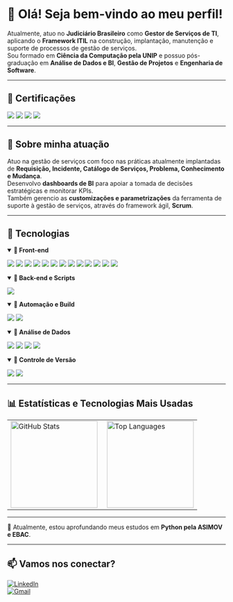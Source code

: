 # 👋 Olá! Seja bem-vindo ao meu perfil!

Atualmente, atuo no **Judiciário Brasileiro** como **Gestor de Serviços de TI**, aplicando o **Framework ITIL** na construção, implantação, manutenção e suporte de processos de gestão de serviços.  
Sou formado em **Ciência da Computação pela UNIP** e possuo pós-graduação em **Análise de Dados e BI**, **Gestão de Projetos** e **Engenharia de Software**.

---

## 📌 Certificações

<p>
  <img src="https://img.shields.io/badge/ITIL%20V3-Foundation-blue" />
  <img src="https://img.shields.io/badge/ITIL%20V3-OSA-blue" />
  <img src="https://img.shields.io/badge/CTFL-Certified%20Tester-orange" />
  <img src="https://img.shields.io/badge/Scrum-Master-green" />
</p>

---

## 💼 Sobre minha atuação

Atuo na gestão de serviços com foco nas práticas atualmente implantadas de **Requisição, Incidente, Catálogo de Serviços, Problema, Conhecimento e Mudança**.  
Desenvolvo **dashboards de BI** para apoiar a tomada de decisões estratégicas e monitorar KPIs.  
Também gerencio as **customizações e parametrizações** da ferramenta de suporte à gestão de serviços, através do framework ágil, **Scrum**.

---

## 🚀 Tecnologias

<details open>
<summary><strong>🔹 Front-end</strong></summary>

<p>
  <img src="https://img.shields.io/badge/React-%2361DAFB.svg?style=flat&logo=react&logoColor=black" />
  <img src="https://img.shields.io/badge/HTML-orange?style=flat&logo=html5&logoColor=white" />
  <img src="https://img.shields.io/badge/CSS3-%231572B6.svg?style=flat&logo=css3&logoColor=white" />
  <img src="https://img.shields.io/badge/JavaScript-%23F7DF1E.svg?style=flat&logo=javascript&logoColor=black" />
  <img src="https://img.shields.io/badge/ES6+-yellow?style=flat&logo=javascript&logoColor=black" />
  <img src="https://img.shields.io/badge/Babel-yellow?style=flat&logo=babel&logoColor=black" />
  <img src="https://img.shields.io/badge/TypeScript-%23007ACC.svg?style=flat&logo=typescript&logoColor=white" />
  <img src="https://img.shields.io/badge/Vue.js-%234FC08D.svg?style=flat&logo=vuedotjs&logoColor=white" />
  <img src="https://img.shields.io/badge/jQuery-%230769AD.svg?style=flat&logo=jquery&logoColor=white" />
  <img src="https://img.shields.io/badge/Bootstrap-%23563D7C.svg?style=flat&logo=bootstrap&logoColor=white" />
  <img src="https://img.shields.io/badge/Ajax-%23007396.svg?style=flat&logo=ajax&logoColor=white" />
  <img src="https://img.shields.io/badge/SASS-%23CC6699.svg?style=flat&logo=sass&logoColor=white" />
  <img src="https://img.shields.io/badge/LESS-%231D365D.svg?style=flat&logo=less&logoColor=white" />
</p>
</details>

<details open>
<summary><strong>🔹 Back-end e Scripts</strong></summary>

<p>
  <img src="https://img.shields.io/badge/Python-%233776AB.svg?style=flat&logo=python&logoColor=white" />
</p>
</details>

<details open>
<summary><strong>🔹 Automação e Build</strong></summary>

<p>
  <img src="https://img.shields.io/badge/Gulp-%23CF4647.svg?style=flat&logo=gulp&logoColor=white" />
  <img src="https://img.shields.io/badge/Grunt-%23FAA918.svg?style=flat&logo=grunt&logoColor=black" />
</p>
</details>

<details open>
<summary><strong>🔹 Análise de Dados</strong></summary>

<p>
  <img src="https://img.shields.io/badge/Oracle%20Analytics-%23F80000.svg?style=flat&logo=oracle&logoColor=white" />
  <img src="https://img.shields.io/badge/Google%20Data%20Studio-%234285F4.svg?style=flat&logo=googleanalytics&logoColor=white" />
  <img src="https://img.shields.io/badge/Power%20BI-%23F2C811.svg?style=flat&logo=powerbi&logoColor=black" />
  <img src="https://img.shields.io/badge/Tableau-%23E97627.svg?style=flat&logo=tableau&logoColor=white" />
</p>
</details>

<details open>
<summary><strong>🔹 Controle de Versão</strong></summary>

<p>
  <img src="https://img.shields.io/badge/Git-%23F05033.svg?style=flat&logo=git&logoColor=white" />
  <img src="https://img.shields.io/badge/GitHub-%23121011.svg?style=flat&logo=github&logoColor=white" />
</p>
</details>

---

## 📊 Estatísticas e Tecnologias Mais Usadas

<table>
  <tr>
    <td>
      <img 
        align="left" 
        alt="GitHub Stats" 
        height="200" 
        src="https://github-readme-stats.vercel.app/api?username=diegofelipesoares&show_icons=true&theme=tokyonight&include_all_commits=true&locale=pt-br" 
      />
    </td>
    <td>
      <img 
        align="right" 
        alt="Top Languages" 
        height="200" 
        src="https://github-readme-stats.vercel.app/api/top-langs/?username=diegofelipesoares&layout=compact&theme=tokyonight&custom_title=Tecnologias" 
      />
    </td>
  </tr>
</table>

---

📘 Atualmente, estou aprofundando meus estudos em **Python pela ASIMOV e EBAC**.

---

## 📫 Vamos nos conectar?

[![LinkedIn](https://img.shields.io/badge/LinkedIn-Diego%20Soares-blue?style=flat&logo=linkedin)](https://www.linkedin.com/in/diegosoares7/)  
[![Gmail](https://img.shields.io/badge/Gmail-diegofelipesoares%40gmail.com-red?style=flat&logo=gmail&logoColor=white)](mailto:diegofelipesoares@gmail.com)
